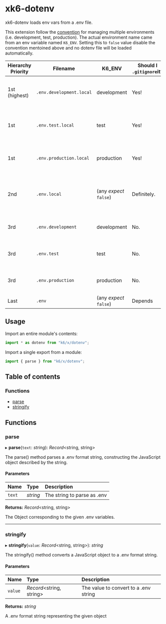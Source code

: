 # xk6-dotenv

xk6-dotenv loads env vars from a .env file.

This extension follow the [convention](https://github.com/bkeepers/dotenv#what-other-env-files-can-i-use) for managing multiple environments (i.e. development, test, production). The actual environment name came from an env variable named `K6_ENV`. Setting this to `false` value disable the convention mentoined above and no dotenv file will be loaded automatically.

| Hierarchy Priority | Filename                 | K6_ENV                 | Should I `.gitignore`it? | Notes                                                        |
| ------------------ | ------------------------ | ---------------------- | ------------------------ | ------------------------------------------------------------ |
| 1st (highest)      | `.env.development.local` | development            | Yes!                     | Local overrides of environment-specific settings.            |
| 1st                | `.env.test.local`        | test                   | Yes!                     | Local overrides of environment-specific settings.            |
| 1st                | `.env.production.local`  | production             | Yes!                     | Local overrides of environment-specific settings.            |
| 2nd                | `.env.local`             | (any _expect_ `false`) | Definitely.              | Local overrides. This file is loaded for all environments _except_ `test`. |
| 3rd                | `.env.development`       | development            | No.                      | Shared environment-specific settings                         |
| 3rd                | `.env.test`              | test                   | No.                      | Shared environment-specific settings                         |
| 3rd                | `.env.production`        | production             | No.                      | Shared environment-specific settings                         |
| Last               | `.env`                   | (any _expect_ `false`) | Depends                  | The Original                                                 |

## Usage

Import an entire module's contents:
```JavaScript
import * as dotenv from "k6/x/dotenv";
```

Import a single export from a module:
```JavaScript
import { parse } from "k6/x/dotenv";
```

## Table of contents

### Functions

- [parse](README.md#parse)
- [stringify](README.md#stringify)

## Functions

### parse

▸ **parse**(`text`: *string*): *Record*<string, string\>

The parse() method parses a .env format string, constructing the JavaScript object described by the string.

#### Parameters

| Name | Type | Description |
| :------ | :------ | :------ |
| `text` | *string* | The string to parse as .env |

**Returns:** *Record*<string, string\>

The Object corresponding to the given .env variables.

___

### stringify

▸ **stringify**(`value`: *Record*<string, string\>): *string*

The stringify() method converts a JavaScript object to a .env format string.

#### Parameters

| Name | Type | Description |
| :------ | :------ | :------ |
| `value` | *Record*<string, string\> | The value to convert to a .env string |

**Returns:** *string*

A .env format string representing the given object
